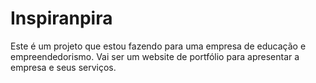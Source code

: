 # Inspiranpira
Este é um projeto que estou fazendo para uma empresa de educação e empreendedorismo. Vai ser um website de portfólio para apresentar a empresa e seus serviços. 
